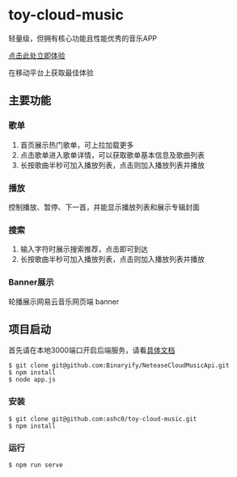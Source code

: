 # toy-cloud-music

轻量级，但拥有核心功能且性能优秀的音乐APP

[点击此处立即体验](http://47.103.71.23/)

在移动平台上获取最佳体验

## 主要功能

### 歌单

1. 首页展示热门歌单，可上拉加载更多
2. 点击歌单进入歌单详情，可以获取歌单基本信息及歌曲列表
3. 长按歌曲半秒可加入播放列表，点击则加入播放列表并播放

### 播放

控制播放、暂停、下一首，并能显示播放列表和展示专辑封面

### 搜索

1. 输入字符时展示搜索推荐，点击即可到达
2. 长按歌曲半秒可加入播放列表，点击则加入播放列表并播放

### Banner展示

轮播展示网易云音乐网页端 banner


## 项目启动

首先请在本地3000端口开启后端服务，请看[具体文档](https://github.com/Binaryify/NeteaseCloudMusicApi#readme)
```
$ git clone git@github.com:Binaryify/NeteaseCloudMusicApi.git
$ npm install
$ node app.js
```

### 安装
```
$ git clone git@github.com:ashc0/toy-cloud-music.git
$ npm install
```
### 运行

```
$ npm run serve
```
